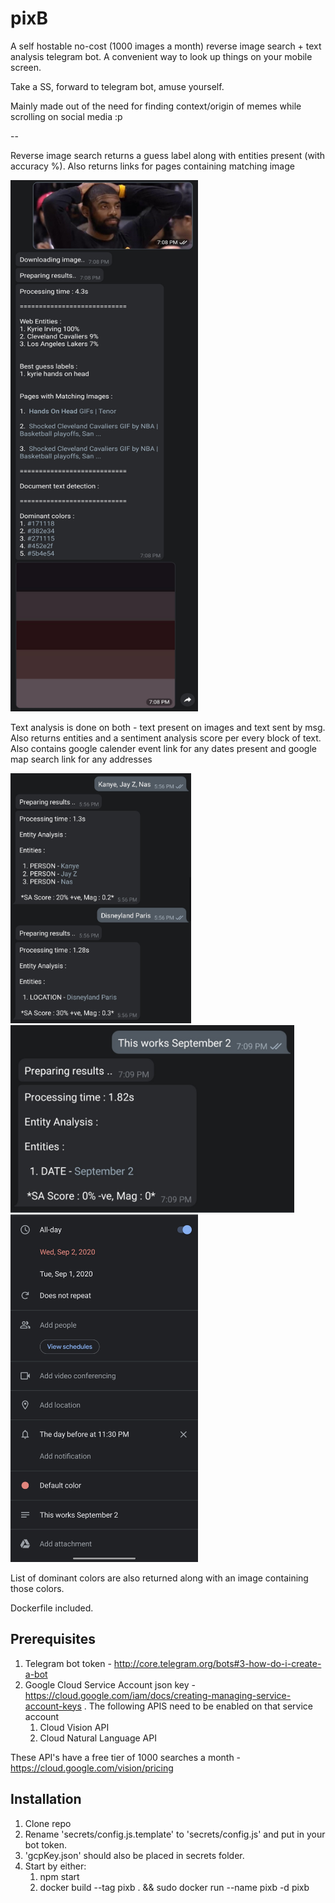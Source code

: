 # pixB

A self hostable no-cost (1000 images a month) reverse image search + text analysis telegram bot. A convenient way to look up things on your mobile screen.

Take a SS, forward to telegram bot, amuse yourself.

Mainly made out of the need for finding context/origin of memes while scrolling on social media :p

--

Reverse image search returns a guess label along with entities present (with accuracy %). Also returns links for pages containing matching image

<img src="/ss/demo_reverse_image_search.jpg" width="300" height="850" alt="Reverse Image Search">

Text analysis is done on both - text present on images and text sent by msg. Also returns entities and a sentiment analysis score
per every block of text. Also contains google calender event link for any dates present and google map search link for any addresses

<img src="/ss/demo_text_entities.jpg" width="289" height="400" alt="Entities">
<img src="/ss/demo_date_1.jpg" width="454" height="300" alt="Date">
<img src="/ss/demo_date_1_calender.jpg" width="300" height="556" alt="Google Calender Event">

List of dominant colors are also returned along with an image containing those colors.

Dockerfile included.

## Prerequisites

1. Telegram bot token - http://core.telegram.org/bots#3-how-do-i-create-a-bot
2. Google Cloud Service Account json key - https://cloud.google.com/iam/docs/creating-managing-service-account-keys
    . The following APIS need to be enabled on that service account
    1. Cloud Vision API
    2. Cloud Natural Language API

These API's have a free tier of 1000 searches a month - https://cloud.google.com/vision/pricing


## Installation

1. Clone repo
2. Rename 'secrets/config.js.template' to 'secrets/config.js' and put in your bot token.
3. 'gcpKey.json' should also be placed in secrets folder.
4. Start by either:
    1. npm start
    2. docker build --tag pixb . && sudo docker run --name pixb -d pixb
